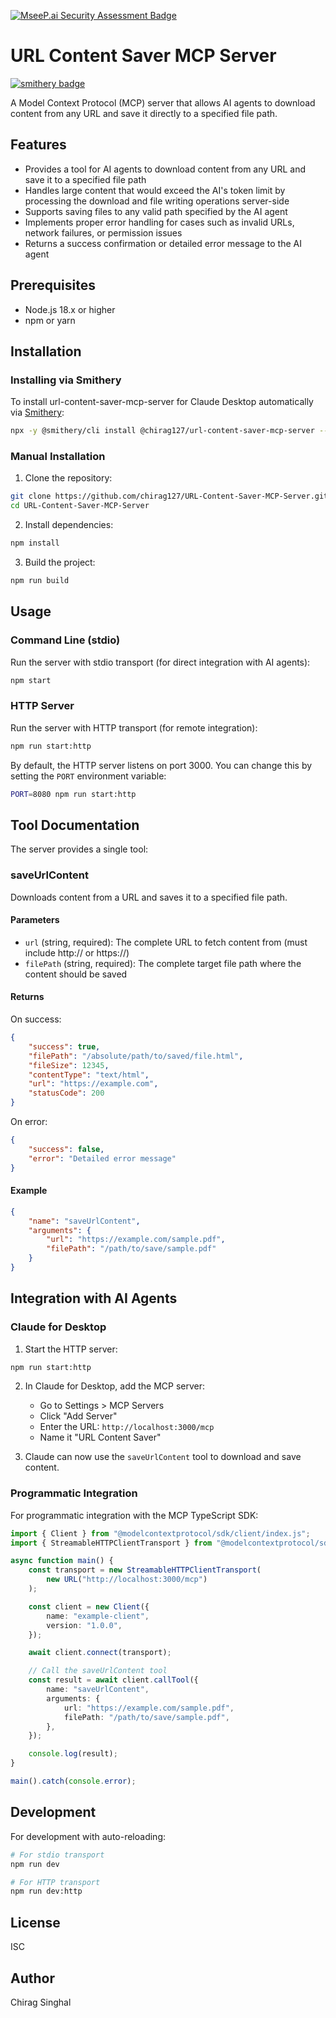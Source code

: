 [![MseeP.ai Security Assessment Badge](https://mseep.net/pr/chirag127-url-content-saver-mcp-server-badge.png)](https://mseep.ai/app/chirag127-url-content-saver-mcp-server)

# URL Content Saver MCP Server
[![smithery badge](https://smithery.ai/badge/@chirag127/url-content-saver-mcp-server)](https://smithery.ai/server/@chirag127/url-content-saver-mcp-server)

A Model Context Protocol (MCP) server that allows AI agents to download content from any URL and save it directly to a specified file path.

## Features

-   Provides a tool for AI agents to download content from any URL and save it to a specified file path
-   Handles large content that would exceed the AI's token limit by processing the download and file writing operations server-side
-   Supports saving files to any valid path specified by the AI agent
-   Implements proper error handling for cases such as invalid URLs, network failures, or permission issues
-   Returns a success confirmation or detailed error message to the AI agent

## Prerequisites

-   Node.js 18.x or higher
-   npm or yarn

## Installation

### Installing via Smithery

To install url-content-saver-mcp-server for Claude Desktop automatically via [Smithery](https://smithery.ai/server/@chirag127/url-content-saver-mcp-server):

```bash
npx -y @smithery/cli install @chirag127/url-content-saver-mcp-server --client claude
```

### Manual Installation
1. Clone the repository:

```bash
git clone https://github.com/chirag127/URL-Content-Saver-MCP-Server.git
cd URL-Content-Saver-MCP-Server
```

2. Install dependencies:

```bash
npm install
```

3. Build the project:

```bash
npm run build
```

## Usage

### Command Line (stdio)

Run the server with stdio transport (for direct integration with AI agents):

```bash
npm start
```

### HTTP Server

Run the server with HTTP transport (for remote integration):

```bash
npm run start:http
```

By default, the HTTP server listens on port 3000. You can change this by setting the `PORT` environment variable:

```bash
PORT=8080 npm run start:http
```

## Tool Documentation

The server provides a single tool:

### saveUrlContent

Downloads content from a URL and saves it to a specified file path.

#### Parameters

-   `url` (string, required): The complete URL to fetch content from (must include http:// or https://)
-   `filePath` (string, required): The complete target file path where the content should be saved

#### Returns

On success:

```json
{
    "success": true,
    "filePath": "/absolute/path/to/saved/file.html",
    "fileSize": 12345,
    "contentType": "text/html",
    "url": "https://example.com",
    "statusCode": 200
}
```

On error:

```json
{
    "success": false,
    "error": "Detailed error message"
}
```

#### Example

```json
{
    "name": "saveUrlContent",
    "arguments": {
        "url": "https://example.com/sample.pdf",
        "filePath": "/path/to/save/sample.pdf"
    }
}
```

## Integration with AI Agents

### Claude for Desktop

1. Start the HTTP server:

```bash
npm run start:http
```

2. In Claude for Desktop, add the MCP server:

    - Go to Settings > MCP Servers
    - Click "Add Server"
    - Enter the URL: `http://localhost:3000/mcp`
    - Name it "URL Content Saver"

3. Claude can now use the `saveUrlContent` tool to download and save content.

### Programmatic Integration

For programmatic integration with the MCP TypeScript SDK:

```typescript
import { Client } from "@modelcontextprotocol/sdk/client/index.js";
import { StreamableHTTPClientTransport } from "@modelcontextprotocol/sdk/client/streamableHttp.js";

async function main() {
    const transport = new StreamableHTTPClientTransport(
        new URL("http://localhost:3000/mcp")
    );

    const client = new Client({
        name: "example-client",
        version: "1.0.0",
    });

    await client.connect(transport);

    // Call the saveUrlContent tool
    const result = await client.callTool({
        name: "saveUrlContent",
        arguments: {
            url: "https://example.com/sample.pdf",
            filePath: "/path/to/save/sample.pdf",
        },
    });

    console.log(result);
}

main().catch(console.error);
```

## Development

For development with auto-reloading:

```bash
# For stdio transport
npm run dev

# For HTTP transport
npm run dev:http
```

## License

ISC

## Author

Chirag Singhal
